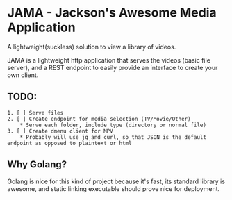 # JAMA - Jackson's Awesome Media Application
A lightweight(suckless) solution to view a library of videos.

JAMA is a lightweight http application that serves the videos (basic file server), and a REST endpoint to easily provide an interface to create your own client.

## TODO:
    1. [ ] Serve files
    2. [ ] Create endpoint for media selection (TV/Movie/Other)
        * Serve each folder, include type (directory or normal file)
    3. [ ] Create dmenu client for MPV
        * Probably will use jq and curl, so that JSON is the default endpoint as opposed to plaintext or html

## Why Golang?
Golang is nice for this kind of project because it's fast, its standard library is awesome, and static linking executable should prove nice for deployment.
